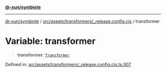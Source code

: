 [**@-xun/symbiote**](../../../../../README.md)

***

[@-xun/symbiote](../../../../../README.md) / [src/assets/transformers/\_release.config.cjs](../README.md) / transformer

# Variable: transformer

> **transformer**: [`Transformer`](../../../type-aliases/Transformer.md)

Defined in: [src/assets/transformers/\_release.config.cjs.ts:307](https://github.com/Xunnamius/symbiote/blob/090a7857a95973f8ad6febe2e79edda5e1f32856/src/assets/transformers/_release.config.cjs.ts#L307)
